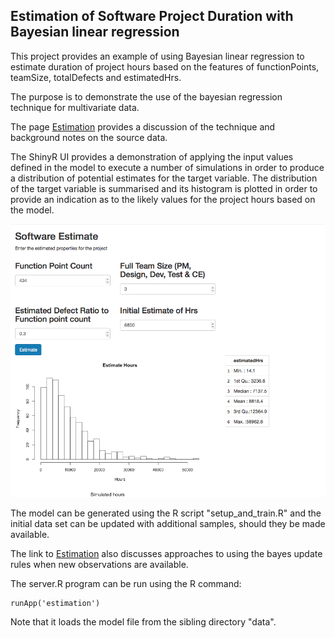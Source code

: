 ## Estimation of Software Project Duration with Bayesian linear regression

This project provides an example of using Bayesian linear regression to estimate 
duration of project hours based on the features of functionPoints, teamSize, totalDefects and estimatedHrs.

The purpose is to demonstrate the use of the bayesian regression technique for multivariate data.

The page [Estimation](estimation.html) provides a discussion of the technique and background notes on the source data.

The ShinyR UI provides a demonstration of applying the input values defined in the model to execute 
a number of simulations in order to produce a distribution of potential estimates for the target variable.
The distribution of the target variable is summarised and its histogram is plotted in order to provide an
indication as to the likely values for the project hours based on the model.

![UI Screenshot](ui_screenshot.png)

The model can be generated using the R script "setup_and_train.R" and the initial data set can be updated with
additional samples, should they be made available.

The link to [Estimation](estimation.html) also discusses approaches to using the bayes update rules when new observations are available.

The server.R program can be run using the R command:

```
runApp('estimation')
```

Note that it loads the model file from the sibling directory "data".
